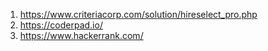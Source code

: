 1. https://www.criteriacorp.com/solution/hireselect_pro.php
2. https://coderpad.io/
3. https://www.hackerrank.com/

